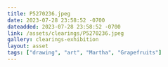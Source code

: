 ```yaml
---
title: P5270236.jpeg
date: 2023-07-28 23:58:52 -0700
dateadded: 2023-07-28 23:58:52 -0700
link: /assets/clearings/P5270236.jpeg
gallery: clearings-exhibition
layout: asset
tags: ["drawing", "art", "Martha", "Grapefruits"]
--- 
```

